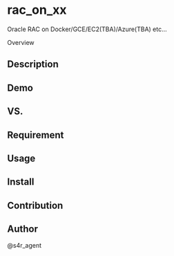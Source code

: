 rac_on_xx
====
Oracle RAC on Docker/GCE/EC2(TBA)/Azure(TBA) etc...

Overview

## Description

## Demo

## VS. 

## Requirement

## Usage

## Install

## Contribution

## Author
@s4r_agent
